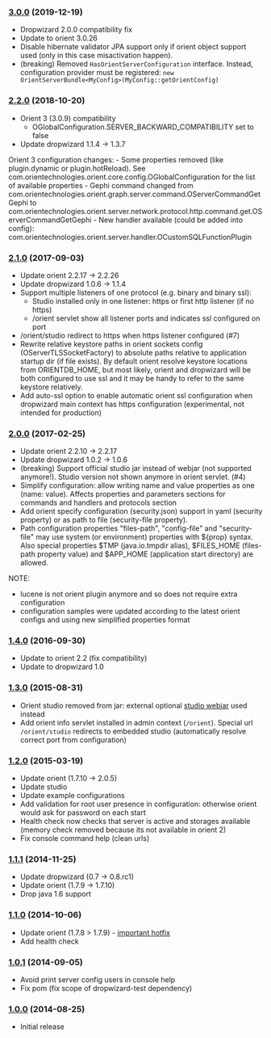 ### [3.0.0](https://xvik.github.io/dropwizard-orient-server/3.0.0) (2019-12-19)
* Dropwizard 2.0.0 compatibility fix
* Update to orient 3.0.26
* Disable hibernate validator JPA support only if orient object support used
    (only in this case misactivation happen).
* (breaking) Removed `HasOrientServerConfiguration` interface. Instead, 
    configuration provider must be registered: `new OrientServerBundle<MyConfig>(MyConfig::getOrientConfig)`

### [2.2.0](https://xvik.github.io/dropwizard-orient-server/2.2.0) (2018-10-20)
* Orient 3 (3.0.9) compatibility
    - OGlobalConfiguration.SERVER_BACKWARD_COMPATIBILITY set to false
* Update dropwizard 1.1.4 -> 1.3.7 

Orient 3 configuration changes:
    - Some properties removed (like plugin.dynamic or plugin.hotReload). See 
        com.orientechnologies.orient.core.config.OGlobalConfiguration for the list of available properties 
    - Gephi command changed from com.orientechnologies.orient.graph.server.command.OServerCommandGetGephi
        to com.orientechnologies.orient.server.network.protocol.http.command.get.OServerCommandGetGephi
    - New handler available (could be added into config): com.orientechnologies.orient.server.handler.OCustomSQLFunctionPlugin


### [2.1.0](https://xvik.github.io/dropwizard-orient-server/2.1.0) (2017-09-03)
* Update orient 2.2.17 -> 2.2.26
* Update dropwizard 1.0.6 -> 1.1.4
* Support multiple listeners of one protocol (e.g. binary and binary ssl):
    - Studio installed only in one listener: https or first http listener (if no https)
    - /orient servlet show all listener ports and indicates ssl configured on port
* /orient/studio redirect to https when https listener configured (#7)
* Rewrite relative keystore paths in orient sockets config (OServerTLSSocketFactory) to absolute paths relative to application startup dir (if file exists). 
  By default orient resolve keystore locations from ORIENTDB_HOME, but most likely, orient and dropwizard will be both 
  configured to use ssl and it may be handy to refer to the same keystore relatively.  
* Add auto-ssl option to enable automatic orient ssl configuration when dropwizard main context has https configuration 
  (experimental, not intended for production)

### [2.0.0](https://github.com/xvik/dropwizard-orient-server/tree/2.0.0) (2017-02-25)
* Update orient 2.2.10 -> 2.2.17
* Update dropwizard 1.0.2 -> 1.0.6
* (breaking) Support official studio jar instead of webjar (not supported anymore!). Studio version not shown anymore in orient servlet. (#4)
* Simplify configuration: allow writing name and value properties as one (name: value). Affects properties and parameters sections for 
commands and handlers and protocols section
* Add orient specify configuration (security.json) support in yaml (security property) or as path to file (security-file property).
* Path configuration properties "files-path", "config-file" and "security-file" may use system (or environment)
properties with ${prop} syntax. Also special properties $TMP (java.io.tmpdir alias), $FILES_HOME (files-path property value) 
and $APP_HOME (application start directory) are allowed.

NOTE: 

* lucene is not orient plugin anymore and so does not require extra configuration
* configuration samples were updated according to the latest orient configs and using new simplified properties format 

### [1.4.0](https://github.com/xvik/dropwizard-orient-server/tree/1.4.0) (2016-09-30)
* Update to orient 2.2 (fix compatibility)
* Update to dropwizard 1.0

### [1.3.0](https://github.com/xvik/dropwizard-orient-server/tree/1.3.0) (2015-08-31)
* Orient studio removed from jar: external optional [studio webjar](https://github.com/webjars/orientdb-studio) used instead
* Add orient info servlet installed in admin context (`/orient`). Special url `/orient/studio` redirects to embedded studio (automatically resolve correct port from configuration)

### [1.2.0](https://github.com/xvik/dropwizard-orient-server/tree/1.2.0) (2015-03-19)
* Update orient (1.7.10 -> 2.0.5)
* Update studio
* Update example configurations
* Add validation for root user presence in configuration: otherwise orient would ask for password on each start
* Health check now checks that server is active and storages available (memory check removed because its not available in orient 2)
* Fix console command help (clean urls)

### [1.1.1](https://github.com/xvik/dropwizard-orient-server/tree/1.1.1) (2014-11-25)
* Update dropwizard (0.7 -> 0.8.rc1)
* Update orient (1.7.9 -> 1.7.10)
* Drop java 1.6 support

### [1.1.0](https://github.com/xvik/dropwizard-orient-server/tree/1.1.0) (2014-10-06)
* Update orient (1.7.8 > 1.7.9) - [important hotfix](https://groups.google.com/forum/#!topic/orient-database/vPF85I5Blts)
* Add health check

### [1.0.1](https://github.com/xvik/dropwizard-orient-server/tree/1.0.1) (2014-09-05)
* Avoid print server config users in console help
* Fix pom (fix scope of dropwizard-test dependency)

### [1.0.0](https://github.com/xvik/dropwizard-orient-server/tree/1.0.0) (2014-08-25)
* Initial release